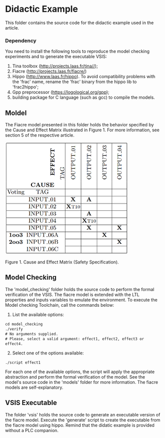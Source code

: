 # Didactic Example

This folder contains the source code for the didactic example used in the article.

### Dependency

You need to install the following tools to reproduce the model checking experiments and to generate the executable VSIS:

1. Tina toolbox (http://projects.laas.fr/tina//);
2. Fiacre (http://projects.laas.fr/fiacre/)
3. Hippo (http://www.laas.fr/hippo). To avoid compatibility problems with the 'frac' name, rename the 'frac' binary from the hippo lib to 'frac2hippo';
4. Gpp preprocessor (https://logological.org/gpp);
5. building package for C language (such as gcc) to compile the models.

## Moldel

The Fiacre model presented in this folder holds the behavior specified by the Cause and Effect Matrix illustrated in Figure 1. For more information, see section 5 of the respective article.

![MCE](../../imgs/mce_example.png)

Figure 1. Cause and Effect Matrix (Safety Specification).

## Model Checking

The 'model_checking' folder holds the source code to perform the formal verification of the VSIS. The fiacre model is extended with the LTL properties and inputs variables to emulate the environment. To execute the Model checking Toolchain, call the commands below:

1. List the available options:

```
cd model_checking
./verify
# No arguments supplied.
# Please, select a valid argument: effect1, effect2, effect3 or effect4.
```

2. Select one of the options available:

```
./script effect1
```

For each one of the available options, the script will apply the appropriate abstraction and perform the formal verification of the model. See the model's source code in the 'models' folder for more information. The fiacre models are self-explanatory.

## VSIS Executable

The folder 'vsis' holds the source code to generate an executable version of the fiacre model. Execute the 'generate' script to create the executable from the fiacre model using hippo. Remind that the didatic example is provided without a PLC companion.
